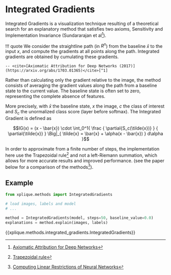 # Integrated Gradients

Integrated Gradients is a visualization technique resulting of a theoretical search for an 
explanatory method that satisfies two axioms, Sensitivity and Implementation Invariance
(Sundararajan et al[^1]). 

!!! quote
    We consider the straightline path (in $R^n$) from the baseline $\bar{x}$ to the input $x$, and compute the 
    gradients at all points along the path. Integrated gradients are obtained by cumulating these 
    gradients.
    
    -- <cite>[Axiomatic Attribution for Deep Networks (2017)](https://arxiv.org/abs/1703.01365)</cite>[^1]

Rather than calculating only the gradient relative to the image, the method consists of averaging
the gradient values along the path from a baseline state to the current value. The baseline state 
is often set to zero, representing the complete absence of features.

More precisely, with $\bar{x}$ the baseline state, $x$ the image, $c$ the class of interest and
$S_c$ the unormalized class score (layer before softmax). The Integrated Gradient is defined as

$$IG(x) = (x - \bar{x}) \cdot \int_0^1{ \frac { \partial{S_c(\tilde{x})} } { \partial{\tilde{x}} } 
            \Big|_{ \tilde{x} = \bar{x} + \alpha(x - \bar{x}) } d\alpha }$$


In order to approximate from a finite number of steps, the implementation here use the
Trapezoidal rule[^3] and not a left-Riemann summation, which allows for more accurate results 
and improved performance. (see the paper below for a comparison of the methods[^2]).

## Example

```python
from xplique.methods import IntegratedGradients

# load images, labels and model
# ...

method = IntegratedGradients(model, steps=50, baseline_value=0.0)
explanations = method.explain(images, labels)
```

{{xplique.methods.integrated_gradients.IntegratedGradients}}

[^1]: [Axiomatic Attribution for Deep Networks](https://arxiv.org/abs/1703.01365)
[^2]: [Computing Linear Restrictions of Neural Networks](https://arxiv.org/abs/1908.06214)
[^3]: [Trapezoidal rule](https://en.wikipedia.org/wiki/Trapezoidal_rule)